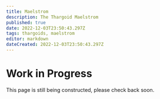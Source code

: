 ```yaml
---
title: Maelstrom
description: The Thargoid Maelstrom
published: true
date: 2022-12-03T23:50:43.297Z
tags: thargoids, maelstrom
editor: markdown
dateCreated: 2022-12-03T23:50:43.297Z
---
```


# Work in Progress
This page is still being constructed, please check back soon.